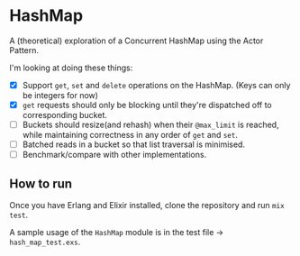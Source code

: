 # HashMap

A (theoretical) exploration of a Concurrent HashMap using the Actor Pattern.

I'm looking at doing these things:
- [x] Support `get`, `set` and `delete` operations on the HashMap. (Keys can only be integers for now)
- [x] `get` requests should only be blocking until they're dispatched off to corresponding bucket.
- [ ] Buckets should resize(and rehash) when their `@max_limit` is reached, while maintaining correctness in any order of `get` and `set`.
- [ ] Batched reads in a bucket so that list traversal is minimised.
- [ ] Benchmark/compare with other implementations.

## How to run

Once you have Erlang and Elixir installed, clone the repository and run
`mix test`.

A sample usage of the `HashMap` module is in the test file -> `hash_map_test.exs`.

